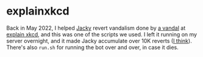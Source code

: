 # explainxkcd
Back in May 2022, I helped [Jacky](https://www.explainxkcd.com/wiki/index.php/Special:Contributions/Jacky720) revert vandalism done by [a vandal](https://www.explainxkcd.com/wiki/index.php/Special:Contributions/Ex_Kay_Cee_Dee) at [explain xkcd](https://www.explainxkcd.com/), and this was one of the scripts we used. I left it running on my server overnight, and it made Jacky accumulate over 10K reverts ([I think](https://www.explainxkcd.com/wiki/api.php?action=query&list=users&ususers=Jacky720&usprop=editcount)). There's also `run.sh` for running the bot over and over, in case it dies.
